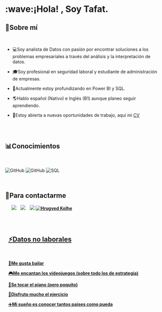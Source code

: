 
<h1 align="left"><b>:wave:¡Hola! , Soy Tafat.</b></h1>
<!--  -->


##  :sunflower:**Sobre mí**



<br>

- :computer:Soy analista de Datos con pasión por encontrar soluciones a los problemas empresariales a través del análisis y la interpretación de datos.

- :mortar_board:Soy profesional en seguridad laboral y estudiante de administración de empresas.

- :dart:Actualmente estoy profundizando en Power BI y SQL.

- :earth_americas:Hablo español (Nativo) e Inglés (B1) aunque planeo seguir aprendiendo.

- :mag_right:Estoy abierta a nuevas oportunidades de trabajo, aquí mi [CV](https://drive.google.com/file/d/1E46H7rOcZUqgmZJZWQrZCvFBXGKn9DCu/view?usp=drive_link)


<br><br>



## :bar_chart:Conocimientos </b>
<br>

   ![GitHub](https://camo.githubusercontent.com/e965bb7577ba5b0e4ee664083aa1624a8acfeb4b5dc0a068efe713a0a3d6f478/68747470733a2f2f696d672e736869656c64732e696f2f62616467652f2d457863656c2d3333333333333f7374796c653d666c6174266c6f676f3d457863656c) 
   ![GitHub](https://camo.githubusercontent.com/98c59ecf8855da31d4ae8bf3313d485abb8d5aedc0afee1441ef895bbb9ca606/68747470733a2f2f696d672e736869656c64732e696f2f62616467652f2d506f77657242492d3333333333333f7374796c653d666c6174266c6f676f3d506f7765724249)
   ![SQL](https://camo.githubusercontent.com/aa5e96720ac51f1c6472739f29c349fbd51f2a23d79d54f9a662c23d066a7c2f/68747470733a2f2f696d672e736869656c64732e696f2f62616467652f2d53514c6974652d3333333333333f7374796c653d666c6174266c6f676f3d73716c697465)
   

<br>   
    






## <b> :iphone:Para contactarme


<p align="left">

 <div align="left"  class="icons-social" style="margin-left: 10px;">
        <a style="margin-left: 10px;"  target="_blank" href="https://www.linkedin.com/in/tafat-montiel">
			<img src="https://img.icons8.com/doodle/40/000000/linkedin--v2.png"></a>
         <a style="margin-left: 10px;" target="_blank" href="https://github.com/TafatMontiel">
		<img src="https://img.icons8.com/doodle/40/000000/github--v1.png"></a>
        <a style="margin-left: 10px;" target="_blank" href="https://www.instagram.com/tafatjebneel/?fbclid=IwY2xjawEnElxleHRuA2FlbQIxMAABHdbhUPFk_5tS0oE9ccwv1Qu8_D3NxV3_1R-agm6hBBbkht_prNzgUz2CSw_aem_q3wr03WuJo-m3xidPSL4Cw">
			<img src="https://img.icons8.com/doodle/40/000000/instagram-new--v2.png"></a>
	 <a href="mailto:tafatmontiel18@hotmail.com">
<img border="0" alt="Hrugved Kolhe" src="https://img.icons8.com/doodle/38/000000/gmail-new.png"/>




   <br> <br>   

    


##  :zap:**Datos no laborales**
<br>


:dancer:Me gusta bailar

:video_game:Me encantan los videojuegos (sobre todo los de estrategia)

:musical_keyboard:Se tocar el piano (pero poquito)

:muscle:Disfruto mucho el ejercicio

:airplane:Mi sueño es conocer tantos paises como pueda

   
		




  
